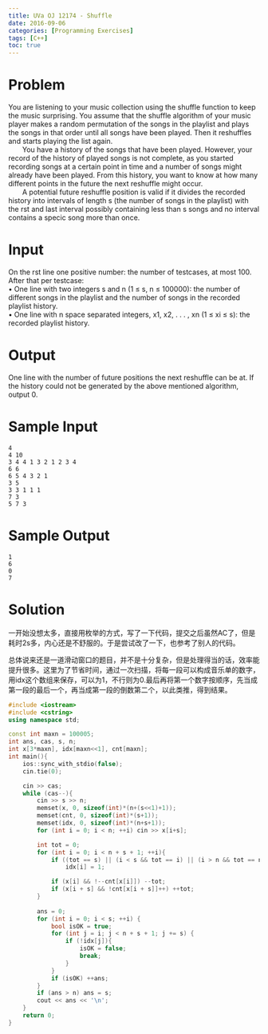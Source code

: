 ```yaml
---
title: UVa OJ 12174 - Shuffle
date: 2016-09-06
categories: [Programming Exercises]
tags: [C++]
toc: true
---
```


# **Problem**
You are listening to your music collection using the shuffle function to keep the music surprising. You assume that the shuffle algorithm of your music player makes a random permutation of the songs in the playlist and plays the songs in that order until all songs have been played. Then it reshuffles and starts playing the list again.  
&emsp;&emsp;You have a history of the songs that have been played. However, your record of the history of played songs is not complete, as you started recording songs at a certain point in time and a number of songs might already have been played. From this history, you want to know at how many different points in the future the next reshuffle might occur.  
&emsp;&emsp;A potential future reshuffle position is valid if it divides the recorded history into intervals of length s (the number of songs in the playlist) with the rst and last interval possibly containing less than s songs and no interval contains a specic song more than once.


# **Input**
On the rst line one positive number: the number of testcases, at most 100. After that per testcase:  
• One line with two integers s and n (1 ≤ s, n ≤ 100000): the number of different songs in the playlist and the number of songs in the recorded playlist history.  
• One line with n space separated integers, x1, x2, . . . , xn (1 ≤ xi ≤ s): the recorded playlist history.

# **Output**
One line with the number of future positions the next reshuffle can be at. If the history could not be generated by the above mentioned algorithm, output 0.

# **Sample Input**
```
4
4 10
3 4 4 1 3 2 1 2 3 4
6 6
6 5 4 3 2 1
3 5
3 3 1 1 1
7 3
5 7 3
```
# **Sample Output**
```
1
6
0
7
```

# **Solution**
一开始没想太多，直接用枚举的方式，写了一下代码，提交之后虽然AC了，但是耗时2s多，内心还是不舒服的。于是尝试改了一下，也参考了别人的代码。  

总体说来还是一道滑动窗口的题目，并不是十分复杂，但是处理得当的话，效率能提升很多。这里为了节省时间，通过一次扫描，将每一段可以构成音乐单的数字，用idx这个数组来保存，可以为1，不行则为0.最后再将第一个数字按顺序，先当成第一段的最后一个，再当成第一段的倒数第二个，以此类推，得到结果。

```C++
#include <iostream>
#include <cstring>
using namespace std;

const int maxn = 100005;
int ans, cas, s, n;
int x[3*maxn], idx[maxn<<1], cnt[maxn];
int main(){
    ios::sync_with_stdio(false);
    cin.tie(0);

    cin >> cas;
    while (cas--){
        cin >> s >> n;
        memset(x, 0, sizeof(int)*(n+(s<<1)+1));
        memset(cnt, 0, sizeof(int)*(s+1));
        memset(idx, 0, sizeof(int)*(n+s+1));
        for (int i = 0; i < n; ++i) cin >> x[i+s];

        int tot = 0;
        for (int i = 0; i < n + s + 1; ++i){
            if ((tot == s) || (i < s && tot == i) || (i > n && tot == n + s - i)) 
                idx[i] = 1;

            if (x[i] && !--cnt[x[i]]) --tot;
            if (x[i + s] && !cnt[x[i + s]]++) ++tot;
        }
        
        ans = 0;
        for (int i = 0; i < s; ++i) {
            bool isOK = true;
            for (int j = i; j < n + s + 1; j += s) {
                if (!idx[j]){
                    isOK = false;
                    break;
                }
            }
            if (isOK) ++ans;
        }
        if (ans > n) ans = s;
        cout << ans << '\n';
    }
    return 0;
}
```
